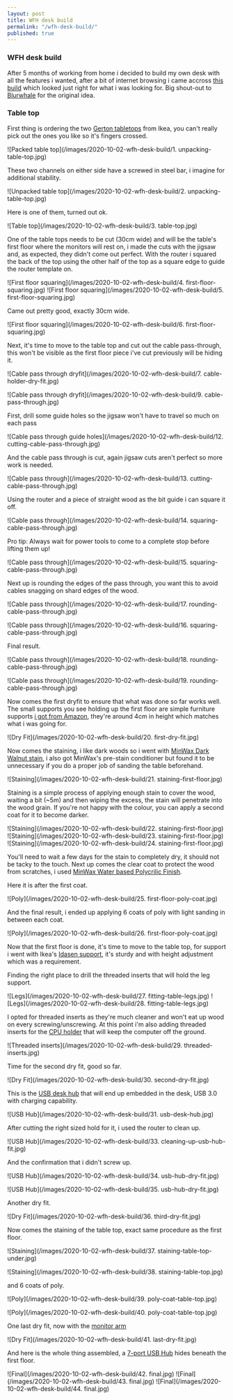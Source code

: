 ```yaml
---
layout: post
title: WFH desk build
permalink: "/wfh-desk-build/"
published: true
---
```


### WFH desk build

After 5 months of working from home i decided to build my own desk with all the features i wanted, after a bit of internet browsing i came accross 
[this build](https://www.youtube.com/watch?v=itBtxyXPvzA&ab_channel=Blurwhale) which looked just right for what i was looking for. Big shout-out to
[Blurwhale](https://www.youtube.com/channel/UCtsYTaeMYw6sBqCOvtZGcew) for the original idea.

### Table top

First thing is ordering the two [Gerton tabletops](https://www.ikea.com/pt/pt/p/gerton-tampo-faia-50106773/) from Ikea, you can't really pick out the ones
you like so it's fingers crossed.

![Packed table top](/images/2020-10-02-wfh-desk-build/1. unpacking-table-top.jpg)

These two channels on either side have a screwed in steel bar, i imagine for additional stability.

![Unpacked table top](/images/2020-10-02-wfh-desk-build/2. unpacking-table-top.jpg)

Here is one of them, turned out ok.

![Table top](/images/2020-10-02-wfh-desk-build/3. table-top.jpg)

One of the table tops needs to be cut (30cm wide) and will be the table's first floor where the monitors will rest on, i made the cuts with the
jigsaw and, as expected, they didn't come out perfect. With the router i squared the back of the top using the other half of the top as a square edge to guide
the router template on.

![First floor squaring](/images/2020-10-02-wfh-desk-build/4. first-floor-squaring.jpg)
![First floor squaring](/images/2020-10-02-wfh-desk-build/5. first-floor-squaring.jpg)

Came out pretty good, exactly 30cm wide.

![First floor squaring](/images/2020-10-02-wfh-desk-build/6. first-floor-squaring.jpg)

Next, it's time to move to the table top and cut out the cable pass-through, this won't be visible as the first floor piece i've cut previously will be hiding it.

![Cable pass through dryfit](/images/2020-10-02-wfh-desk-build/7. cable-holder-dry-fit.jpg)

![Cable pass through dryfit](/images/2020-10-02-wfh-desk-build/9. cable-pass-through.jpg)

First, drill some guide holes so the jigsaw won't have to travel so much on each pass

![Cable pass through guide holes](/images/2020-10-02-wfh-desk-build/12. cutting-cable-pass-through.jpg)

And the cable pass through is cut, again jigsaw cuts aren't perfect so more work is needed.

![Cable pass through](/images/2020-10-02-wfh-desk-build/13. cutting-cable-pass-through.jpg)

Using the router and a piece of straight wood as the bit guide i can square it off.

![Cable pass through](/images/2020-10-02-wfh-desk-build/14. squaring-cable-pass-through.jpg)

Pro tip: Always wait for power tools to come to a complete stop before lifting them up!

![Cable pass through](/images/2020-10-02-wfh-desk-build/15. squaring-cable-pass-through.jpg)

Next up is rounding the edges of the pass through, you want this to avoid cables snagging on shard edges of the wood.

![Cable pass through](/images/2020-10-02-wfh-desk-build/17. rounding-cable-pass-through.jpg)

![Cable pass through](/images/2020-10-02-wfh-desk-build/16. squaring-cable-pass-through.jpg)

Final result.

![Cable pass through](/images/2020-10-02-wfh-desk-build/18. rounding-cable-pass-through.jpg)

![Cable pass through](/images/2020-10-02-wfh-desk-build/19. rounding-cable-pass-through.jpg)

Now comes the first dryfit to ensure that what was done so far works well. The small supports you see
holding up the first floor are simple furniture supports [i got from Amazon](https://www.amazon.es/gp/product/B06XPB5ZCY/ref=ppx_yo_dt_b_asin_title_o05_s00?ie=UTF8&psc=1),
they're around 4cm in height which matches what i was going for.

![Dry Fit](/images/2020-10-02-wfh-desk-build/20. first-dry-fit.jpg)

Now comes the staining, i like dark woods so i went with [MinWax Dark Walnut stain](https://www.amazon.es/gp/product/B001CESFSM/ref=ppx_yo_dt_b_asin_title_o09_s00?ie=UTF8&psc=1),
i also got MinWax's pre-stain conditioner but found it to be unnecessary if you do a proper job of sanding the table beforehand.

![Staining](/images/2020-10-02-wfh-desk-build/21. staining-first-floor.jpg)

Staining is a simple process of applying enough stain to cover the wood, waiting a bit (~5m) and then wiping the excess, the stain will penetrate into the wood grain. If you're not happy with
the colour, you can apply a second coat for it to become darker.

![Staining](/images/2020-10-02-wfh-desk-build/22. staining-first-floor.jpg)
![Staining](/images/2020-10-02-wfh-desk-build/23. staining-first-floor.jpg)
![Staining](/images/2020-10-02-wfh-desk-build/24. staining-first-floor.jpg)

You'll need to wait a few days for the stain to completely dry, it should not be tacky to the touch.
Next up comes the clear coat to protect the wood from scratches, i used [MinWax Water based Polycrilic Finish](https://www.amazon.es/gp/product/B000BZZ3S8/ref=ppx_yo_dt_b_asin_title_o01_s00?ie=UTF8&psc=1).

Here it is after the first coat.

![Poly](/images/2020-10-02-wfh-desk-build/25. first-floor-poly-coat.jpg)

And the final result, i ended up applying 6 coats of poly with light sanding in between each coat.

![Poly](/images/2020-10-02-wfh-desk-build/26. first-floor-poly-coat.jpg)

Now that the first floor is done, it's time to move to the table top, for support i went with Ikea's [Idasen support](https://www.ikea.com/pt/pt/p/idasen-estrutura-inferior-p-tampo-cinz-esc-80397916/),
it's sturdy and with height adjustment which was a requirement.

Finding the right place to drill the threaded inserts that will hold the leg support.

![Legs](/images/2020-10-02-wfh-desk-build/27. fitting-table-legs.jpg)
![Legs](/images/2020-10-02-wfh-desk-build/28. fitting-table-legs.jpg)

I opted for threaded inserts as they're much cleaner and won't eat up wood on every screwing/unscrewing.
At this point i'm also adding threaded inserts for the [CPU holder](https://www.amazon.es/gp/product/B000WL31LC/ref=ppx_od_dt_b_asin_title_s00?ie=UTF8&psc=1) that will keep the computer off the ground.

![Threaded inserts](/images/2020-10-02-wfh-desk-build/29. threaded-inserts.jpg)

Time for the second dry fit, good so far.

![Dry Fit](/images/2020-10-02-wfh-desk-build/30. second-dry-fit.jpg)

This is the [USB desk hub](https://www.amazon.es/gp/product/B079FPG75M/ref=ppx_yo_dt_b_asin_title_o06_s00?ie=UTF8&psc=1) that will end up embedded in the desk, USB 3.0 with charging capability.

![USB Hub](/images/2020-10-02-wfh-desk-build/31. usb-desk-hub.jpg)

After cutting the right sized hold for it, i used the router to clean up.

![USB Hub](/images/2020-10-02-wfh-desk-build/33. cleaning-up-usb-hub-fit.jpg)

And the confirmation that i didn't screw up.

![USB Hub](/images/2020-10-02-wfh-desk-build/34. usb-hub-dry-fit.jpg)

![USB Hub](/images/2020-10-02-wfh-desk-build/35. usb-hub-dry-fit.jpg)

Another dry fit.

![Dry Fit](/images/2020-10-02-wfh-desk-build/36. third-dry-fit.jpg)

Now comes the staining of the table top, exact same procedure as the first floor.

![Staining](/images/2020-10-02-wfh-desk-build/37. staining-table-top-under.jpg)

![Staining](/images/2020-10-02-wfh-desk-build/38. staining-table-top.jpg)

and 6 coats of poly.

![Poly](/images/2020-10-02-wfh-desk-build/39. poly-coat-table-top.jpg)

![Poly](/images/2020-10-02-wfh-desk-build/40. poly-coat-table-top.jpg)

One last dry fit, now with the [monitor arm](https://www.amazon.es/gp/product/B01MZ70QJB/ref=ppx_yo_dt_b_asin_title_o07_s00?ie=UTF8&psc=1)

![Dry Fit](/images/2020-10-02-wfh-desk-build/41. last-dry-fit.jpg)

And here is the whole thing assembled, a [7-port USB Hub](https://www.amazon.es/gp/product/B00LI4O9EA/ref=ppx_yo_dt_b_asin_title_o04_s00?ie=UTF8&psc=1) hides beneath the first floor.

![Final](/images/2020-10-02-wfh-desk-build/42. final.jpg)
![Final](/images/2020-10-02-wfh-desk-build/43. final.jpg)
![Final](/images/2020-10-02-wfh-desk-build/44. final.jpg)
